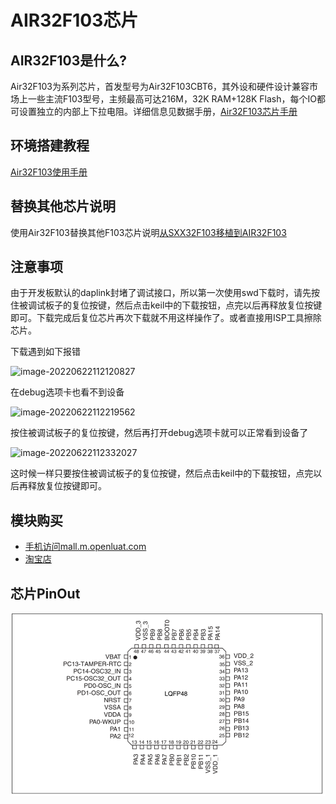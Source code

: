# AIR32F103芯片

## AIR32F103是什么?

Air32F103为系列芯片，首发型号为Air32F103CBT6，其外设和硬件设计兼容市场上一些主流F103型号，主频最高可达216M，32K RAM+128K Flash，每个IO都可设置独立的内部上下拉电阻。详细信息见数据手册，[Air32F103芯片手册](https://cdn.openluat-luatcommunity.openluat.com/attachment/20220605164850945_AIR32F103%E8%8A%AF%E7%89%87%E6%95%B0%E6%8D%AE%E6%89%8B%E5%86%8C1.0.0.pdf)

## 环境搭建教程

[Air32F103使用手册](https://wiki.luatos.com/chips/air32f103/Air32f103.html)

## 替换其他芯片说明

使用Air32F103替换其他F103芯片说明[从SXX32F103移植到AIR32F103](https://wiki.luatos.com/chips/air32f103/switchFromSxx.html)

## 注意事项

由于开发板默认的daplink封堵了调试接口，所以第一次使用swd下载时，请先按住被调试板子的复位按键，然后点击keil中的下载按钮，点完以后再释放复位按键即可。下载完成后复位芯片再次下载就不用这样操作了。或者直接用ISP工具擦除芯片。

下载遇到如下报错

![image-20220622112120827](D:\LuatOS-soc\luatos-wiki\chips\air32f103\img\image-20220622112120827.png)

在debug选项卡也看不到设备

![image-20220622112219562](D:\LuatOS-soc\luatos-wiki\chips\air32f103\img\image-20220622112219562.png)

按住被调试板子的复位按键，然后再打开debug选项卡就可以正常看到设备了

![image-20220622112332027](D:\LuatOS-soc\luatos-wiki\chips\air32f103\img\image-20220622112332027.png)

这时候一样只要按住被调试板子的复位按键，然后点击keil中的下载按钮，点完以后再释放复位按键即可。

## 模块购买

* [手机访问mall.m.openluat.com](https://mall.m.openluat.com)
* [淘宝店](https://openluat.taobao.com)

## 芯片PinOut

![image-20220605163450851](img/image-20220605163450851.png)
